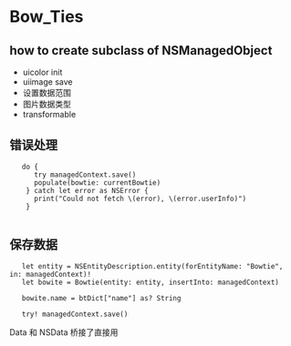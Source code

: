 # Bow_Ties

## how to create subclass of  NSManagedObject 

- uicolor init 
- uiimage save 
- 设置数据范围
- 图片数据类型
- transformable


## 错误处理

```
   do {
      try managedContext.save()
      populate(bowtie: currentBowtie)
    } catch let error as NSError {
      print("Could not fetch \(error), \(error.userInfo)")
    }
    
```    

## 保存数据

```
   let entity = NSEntityDescription.entity(forEntityName: "Bowtie", in: managedContext)!
   let bowite = Bowtie(entity: entity, insertInto: managedContext)

   bowite.name = btDict["name"] as? String

   try! managedContext.save()

```

Data 和 NSData 桥接了直接用  

